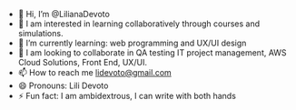 - 👋 Hi, I’m @LilianaDevoto
- 👀 I am interested in learning collaboratively through courses and simulations.
- 🌱 I’m currently learning: web programming and UX/UI design
- 💞️ I am looking to collaborate in QA testing IT project management, AWS Cloud Solutions, Front End, UX/UI.
- 📫 How to reach me lidevoto@gmail.com
- 😄 Pronouns: Lili Devoto
- ⚡ Fun fact: I am ambidextrous, I can write with both hands

<!---
LilianaDevoto/LilianaDevoto is a ✨ special ✨ repository because its `README.md` (this file) appears on your GitHub profile.
You can click the Preview link to take a look at your changes.
--->
